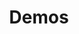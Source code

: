 ---
type: docs
title: "Demos"
linkTitle: "Demos"
weight: 2
description: >
  We have created several demos for you to get familiar with the Azure KeyVault Provider for Secrets Store CSI Driver
---